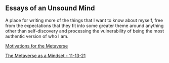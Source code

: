 ## Essays of an Unsound Mind

A place for writing more of the things that I want to know about myself, free from the expectations that they fit into some greater theme around anything other than self-discovery and processing the vulnerability of being the most authentic version of who I am.

[Motivations for the Metaverse](./docs/11-15-21.md)

[The Metaverse as a Mindset - 11-13-21](./docs/11-13-21.md)
